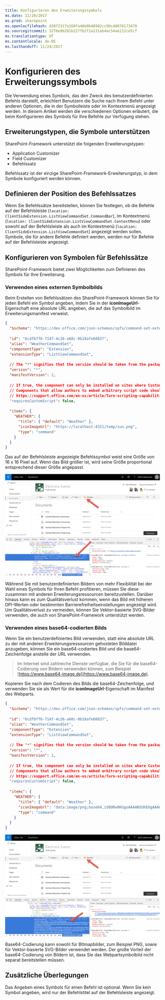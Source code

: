 ```yaml
---
title: Konfigurieren des Erweiterungssymbols
ms.date: 11/20/2017
ms.prod: sharepoint
ms.openlocfilehash: d20f2317e160fa46b0b48902cc9bc40970173470
ms.sourcegitcommit: 3276e9b281b227fb2f1a131ab4ac54ae212ce5cf
ms.translationtype: HT
ms.contentlocale: de-DE
ms.lasthandoff: 11/24/2017
---
```

# <a name="configure-extension-icon"></a>Konfigurieren des Erweiterungssymbols

Die Verwendung eines Symbols, das den Zweck des benutzerdefinierten Befehls darstellt, erleichtert Benutzern die Suche nach Ihrem Befehl unter anderen Optionen, die in der Symbolleiste oder im Kontextmenü angezeigt werden. In diesem Artikel werden die verschiedenen Optionen erläutert, die beim Konfigurieren des Symbols für Ihre Befehle zur Verfügung stehen.

## <a name="extension-types-that-support-icons"></a>Erweiterungstypen, die Symbole unterstützen

SharePoint-Framework unterstützt die folgenden Erweiterungstypen:

- Application Customizer
- Field Customizer
- Befehlssatz

Befehlssatz ist der einzige SharePoint-Framework-Erweiterungstyp, in dem Symbole konfiguriert werden können.

## <a name="defining-command-set-locations"></a>Definieren der Position des Befehlssatzes

Wenn Sie Befehlssätze bereitstellen, können Sie festlegen, ob die Befehle auf der Befehlsleiste (`location: ClientSideExtension.ListViewCommandSet.CommandBar`), im Kontextmenü (`location: ClientSideExtension.ListViewCommandSet.ContextMenu`) oder sowohl auf der Befehlsleiste als auch im Kontextmenü (`location: ClientSideExtension.ListViewCommandSet`) angezeigt werden sollen. Symbole, die für andere Befehle definiert werden, werden nur für Befehle auf der Befehlsleiste angezeigt.

## <a name="configuring-command-set-icons"></a>Konfigurieren von Symbolen für Befehlssätze

SharePoint-Framework bietet zwei Möglichkeiten zum Definieren des Symbols für Ihre Erweiterung.

### <a name="using-an-external-icon-image"></a>Verwenden eines externen Symbolbilds

Beim Erstellen von Befehlssätzen des SharePoint-Framework können Sie für jeden Befehl ein Symbol angeben, indem Sie in der **iconImageUrl**-Eigenschaft eine absolute URL angeben, die auf das Symbolbild im Erweiterungsmanifest verweist.

```json
{
  "$schema": "https://dev.office.com/json-schemas/spfx/command-set-extension-manifest.schema.json",

  "id": "6cdfbff6-714f-4c26-a60c-0b18afe60837",
  "alias": "WeatherCommandSet",
  "componentType": "Extension",
  "extensionType": "ListViewCommandSet",

  // The "*" signifies that the version should be taken from the package.json
  "version": "*",
  "manifestVersion": 2,

  // If true, the component can only be installed on sites where Custom Script is allowed.
  // Components that allow authors to embed arbitrary script code should set this to true.
  // https://support.office.com/en-us/article/Turn-scripting-capabilities-on-or-off-1f2c515f-5d7e-448a-9fd7-835da935584f
  "requiresCustomScript": false,

  "items": {
    "WEATHER": {
      "title": { "default": "Weather" },
      "iconImageUrl": "https://localhost:4321/temp/sun.png",
      "type": "command"
    }
  }
}
```

Das auf der Befehlsleiste angezeigte Befehlssymbol weist eine Größe von 16 x 16 Pixel auf. Wenn das Bild größer ist, wird seine Größe proportional entsprechend dieser Größe angepasst.

![Das auf der Befehlsleiste als Befehlssymbol verwendetes benutzerdefiniertes Bild](../../../images/extensionicon_commandbar_imagepng.png)

Während Sie mit benutzerdefinierten Bildern von mehr Flexibilität bei der Wahl eines Symbols für Ihren Befehl profitieren, müssen Sie diese zusammen mit anderen Erweiterungsressourcen bereitzustellen. Darüber hinaus kann es zum Qualitätsverlust kommen, wenn das Bild mit höheren DPI-Werten oder bestimmten Barrierefreiheitseinstellungen angezeigt wird. Um Qualitätsverlust zu vermeiden, können Sie Vektor-basierte SVG-Bilder verwenden, die auch von SharePoint-Framework unterstützt werden.

### <a name="using-a-base64-encoded-image"></a>Verwenden eines base64-codierten Bilds

Wenn Sie ein benutzerdefiniertes Bild verwenden, statt eine absolute URL zu der mit anderen Erweiterungsressourcen gehosteten Bilddatei anzugeben, können Sie ein base64-codiertes Bild und die base64-Zeichenfolge anstelle der URL verwenden.

> Im Internet sind zahlreiche Dienste verfügbar, die Sie für die base64-Codierung von Bildern verwenden können, zum Beispiel [https://www.base64-image.de](https://www.base64-image.de).

Kopieren Sie nach dem Codieren des Bilds die base64-Zeichenfolge, und verwenden Sie sie als Wert für die **iconImageUrl**-Eigenschaft im Manifest des Webparts.

```json
{
  "$schema": "https://dev.office.com/json-schemas/spfx/command-set-extension-manifest.schema.json",

  "id": "6cdfbff6-714f-4c26-a60c-0b18afe60837",
  "alias": "WeatherCommandSet",
  "componentType": "Extension",
  "extensionType": "ListViewCommandSet",

  // The "*" signifies that the version should be taken from the package.json
  "version": "*",
  "manifestVersion": 2,

  // If true, the component can only be installed on sites where Custom Script is allowed.
  // Components that allow authors to embed arbitrary script code should set this to true.
  // https://support.office.com/en-us/article/Turn-scripting-capabilities-on-or-off-1f2c515f-5d7e-448a-9fd7-835da935584f
  "requiresCustomScript": false,

  "items": {
    "WEATHER": {
      "title": { "default": "Weather" },
      "iconImageUrl": "data:image/png;base64,iVBORw0KGgoAAAANSUhEUgAAAQAAAAEACAYAAABccqhmAAAAAXNSR0IB2cksfwAAACBjSFJNAAB6JgAAgIQAAPoAAACA6AAAdTAAAOpgAAA6mAAAF3CculE8AAB/hUlEQVR42u29ebwkWVUn/j03Ipe31PZqr+ruqu7q6pXuZlcRRgUVBRnUn0rpMAJuTDeLog4u48bMiDoMtCA0MjAwOqil4oI6qCO2oIiDTQ...",
      "type": "command"
    }
  }
}
```

![Base64-codiertes Bild als Webpartsymbol in der Toolbox](../../../images/extensionicon_commandbar_base64.png)

Base64-Codierung kann sowohl für BItmapbilder, zum Beispiel PNG, sowie für Vektor-basierte SVG-Bilder verwendet werden. Der große Vorteil der base64-Codierung von Bildern ist, dass Sie das Webpartsymbolbild nicht separat bereitstellen müssen.

## <a name="additional-considerations"></a>Zusätzliche Überlegungen

Das Angeben eines Symbols für einen Befehl ist optional. Wenn Sie kein Symbol angeben, wird nur der Befehlstitel auf der Befehlsleiste angezeigt.